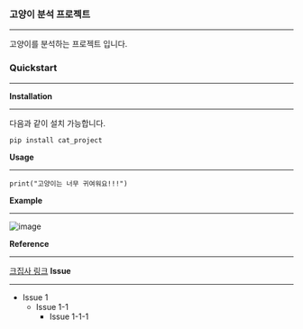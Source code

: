 ### 고양이 분석 프로젝트
* * *
고양이를 분석하는 프로젝트 입니다.
### Quickstart
* * *
**Installation**

* * *
다음과 같이 설치 가능합니다.
<pre><code>pip install cat_project</code></pre>
**Usage**
- - -
<pre><code>print("고양이는 너무 귀여워요!!!")</code></pre>
**Example**
- - -
![image](https://user-images.githubusercontent.com/124948730/218049997-b87a6444-41a2-4f7e-b92c-3a05f929a6ee.jpeg)

**Reference**
- - - 
[크집사 링크](https://www.dailypaws.com/cats-kittens/cat-breeds/savannah)
**Issue**
* * *
* Issue 1
  - Issue 1-1
    + Issue 1-1-1
